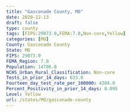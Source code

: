 ```yaml
---
title: "Gasconade County, MO"
date: 2020-12-13
draft: false
type: county
tags: [FIPS:29073.0,FEMA:7.0,Non-core,Yellow]
categories: [MO]
County: Gasconade County
State: MO
FIPS: 29073.0
FEMA_Region: 7.0
Population: 14706.0
NCHS_Urban_Rural_Classification: Non-core
Tests_in_prior_14_days: 633.0
Fourteen_day_test_rate_per_100000: 4304.0
Percent_Positivity_in_prior_14_days: 0.095
Level: Yellow
url: /states/MO/gasconade-county
---
```



